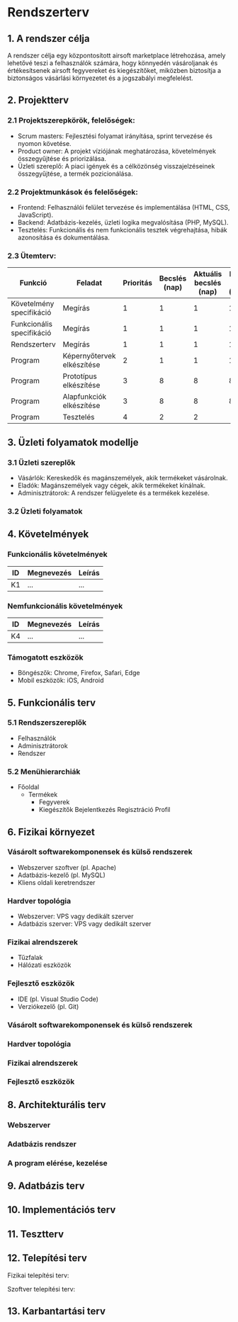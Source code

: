 # Rendszerterv
## 1. A rendszer célja

A rendszer célja egy központosított airsoft marketplace létrehozása, amely lehetővé teszi a felhasználók számára, hogy könnyedén vásároljanak és értékesítsenek airsoft fegyvereket és kiegészítőket, miközben biztosítja a biztonságos vásárlási környezetet és a jogszabályi megfelelést.

## 2. Projektterv

### 2.1 Projektszerepkörök, felelőségek:
   * Scrum masters: Fejlesztési folyamat irányítása, sprint tervezése és nyomon követése.
   * Product owner: A projekt víziójának meghatározása, követelmények összegyűjtése és priorizálása.
   * Üzleti szereplő: A piaci igények és a célközönség visszajelzéseinek összegyűjtése, a termék pozicionálása.

     
### 2.2 Projektmunkások és felelőségek:
   * Frontend: Felhasználói felület tervezése és implementálása (HTML, CSS, JavaScript).
   * Backend: Adatbázis-kezelés, üzleti logika megvalósítása (PHP, MySQL).
   * Tesztelés: Funkcionális és nem funkcionális tesztek végrehajtása, hibák azonosítása és dokumentálása.
     
### 2.3 Ütemterv:

|Funkció                  | Feladat                                | Prioritás | Becslés (nap) | Aktuális becslés (nap) | Eltelt idő (nap) | Becsült idő (nap) |
|-------------------------|----------------------------------------|-----------|---------------|------------------------|------------------|---------------------|
|Követelmény specifikáció |Megírás                                 |         1 |             1 |                      1 |                1 |                   1 |             
|Funkcionális specifikáció|Megírás                                 |         1 |             1 |                      1 |                1 |                   1 |
|Rendszerterv             |Megírás                                 |         1 |             1 |                      1 |                1 |                   1 |
|Program                  |Képernyőtervek elkészítése              |         2 |             1 |                      1 |                1 |                   1 |
|Program                  |Prototípus elkészítése                  |         3 |             8 |                      8 |                8 |                   8 |
|Program                  |Alapfunkciók elkészítése                |         3 |             8 |                      8 |                8 |                   8 |
|Program                  |Tesztelés                               |         4 |             2 |                      2 |       
## 3. Üzleti folyamatok modellje

### 3.1 Üzleti szereplők
   * Vásárlók: Kereskedők és magánszemélyek, akik termékeket vásárolnak.
   * Eladók: Magánszemélyek vagy cégek, akik termékeket kínálnak.
   * Adminisztrátorok: A rendszer felügyelete és a termékek kezelése.

### 3.2 Üzleti folyamatok

## 4. Követelmények

### Funkcionális követelmények

| ID | Megnevezés | Leírás |
| --- | --- | --- |
| K1 | ... | ... |

### Nemfunkcionális követelmények

| ID | Megnevezés | Leírás |
| --- | --- | --- |
| K4 | ... | ... |

### Támogatott eszközök
  * Böngészők: Chrome, Firefox, Safari, Edge
  * Mobil eszközök: iOS, Android

## 5. Funkcionális terv

### 5.1 Rendszerszereplők
  * Felhasználók
  * Adminisztrátorok
  * Rendszer

### 5.2 Menühierarchiák
* Főoldal
  *  Termékek
        * Fegyverek
        * Kiegészítők
    Bejelentkezés
    Regisztráció
    Profil

## 6. Fizikai környezet

### Vásárolt softwarekomponensek és külső rendszerek
* Webszerver szoftver (pl. Apache)
* Adatbázis-kezelő (pl. MySQL)
* Kliens oldali keretrendszer
### Hardver topológia
* Webszerver: VPS vagy dedikált szerver
* Adatbázis szerver: VPS vagy dedikált szerver
### Fizikai alrendszerek
* Tűzfalak
* Hálózati eszközök
### Fejlesztő eszközök
* IDE (pl. Visual Studio Code)
* Verziókezelő (pl. Git)

### Vásárolt softwarekomponensek és külső rendszerek

### Hardver topológia

### Fizikai alrendszerek

### Fejlesztő eszközök


## 8. Architekturális terv

### Webszerver

### Adatbázis rendszer

### A program elérése, kezelése

## 9. Adatbázis terv

## 10. Implementációs terv

## 11. Tesztterv

## 12. Telepítési terv

Fizikai telepítési terv: 

Szoftver telepítési terv: 

## 13. Karbantartási terv
